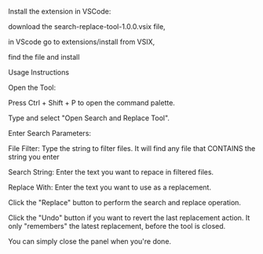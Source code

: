 Install the extension in VSCode:

download the search-replace-tool-1.0.0.vsix file,

in VScode go to extensions/install from VSIX,

find the file and install


Usage Instructions

Open the Tool:

Press Ctrl + Shift + P to open the command palette.

Type and select "Open Search and Replace Tool".


Enter Search Parameters:

File Filter: Type the string to filter files. It will find any file that CONTAINS the string you enter

Search String: Enter the text you want to repace in filtered files.

Replace With: Enter the text you want to use as a replacement.

Click the "Replace" button to perform the search and replace operation.


Click the "Undo" button if you want to revert the last replacement action.
It only "remembers" the latest replacement, before the tool is closed.


You can simply close the panel when you're done.
